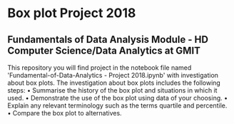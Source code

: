 # Box plot Project 2018
## Fundamentals of Data Analysis Module - HD Computer Science/Data Analytics at GMIT

This repository you will find project in the notebook file named 'Fundamental-of-Data-Analytics - Project 2018.ipynb' with investigation about box plots. 
The investigation about box plots includes the following steps: 
• Summarise the history of the box plot and situations in which it used. • Demonstrate the use of the box plot using data of your choosing. 
• Explain any relevant terminology such as the terms quartile and percentile. 
• Compare the box plot to alternatives.


